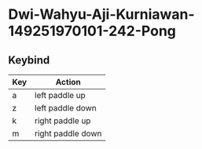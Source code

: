 # Dwi-Wahyu-Aji-Kurniawan-149251970101-242-Pong

## Keybind
| Key | Action |
| ------ | ------ |
| a | left paddle up |
| z | left paddle down |
| k | right paddle up |
| m | right paddle down |
